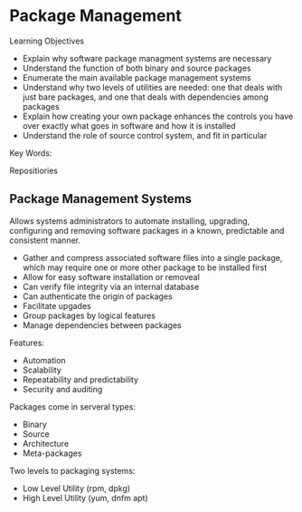 # Package Management

Learning Objectives

- Explain why software package managment systems are necessary
- Understand the function of both binary and source packages
- Enumerate the main available package management systems
- Understand why two levels of utilities are needed: 
one that deals with just bare packages, and one that deals with dependencies among packages
- Explain how creating your own package enhances the controls you have over exactly what goes in software and how
it is installed
- Understand the role of source control system, and fit in particular

Key Words:

Repositiories


## Package Management Systems

Allows systems administrators to automate installing, upgrading, configuring and removing software packages in a known, predictable and consistent manner.

- Gather and compress associated software files into a single package, which may require one or more other package to be installed first
- Allow for easy software installation or removeal 
- Can verify file integrity via an internal database
- Can authenticate the origin of packages
- Facilitate upgades
- Group packages by logical features
- Manage dependencies between packages

Features:

- Automation
- Scalability
- Repeatability and predictability
- Security and auditing

Packages come in serveral types:

- Binary
- Source
- Architecture
- Meta-packages

Two levels to packaging systems:

- Low Level Utility (rpm, dpkg)
- High Level Utility (yum, dnfm apt)

